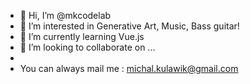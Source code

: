 - 👋 Hi, I’m @mkcodelab
- 👀 I’m interested in Generative Art, Music, Bass guitar!
- 🌱 I’m currently learning Vue.js
- 💞️ I’m looking to collaborate on ...
- 
- You can always mail me : michal.kulawik@gmail.com

<!---
mkcodelab/mkcodelab is a ✨ special ✨ repository because its `README.md` (this file) appears on your GitHub profile.
You can click the Preview link to take a look at your changes.
--->

